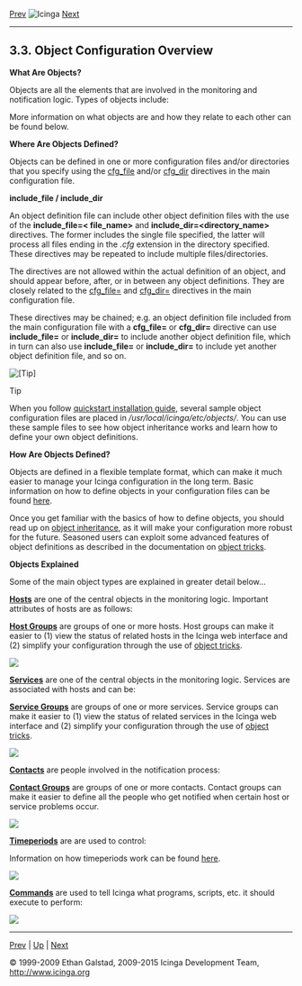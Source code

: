 [Prev](configmain.md) ![Icinga](../images/logofullsize.png "Icinga") [Next](objectdefinitions.md)

* * * * *

3.3. Object Configuration Overview
----------------------------------

**What Are Objects?**

Objects are all the elements that are involved in the monitoring and
notification logic. Types of objects include:











More information on what objects are and how they relate to each other
can be found below.

**Where Are Objects Defined?**

Objects can be defined in one or more configuration files and/or
directories that you specify using the
[cfg\_file](configmain.md#configmain-cfg_file) and/or
[cfg\_dir](configmain.md#configmain-cfg_dir) directives in the main
configuration file.

**include\_file / include\_dir**

An object definition file can include other object definition files with
the use of the **include\_file=\< file\_name\>** and
**include\_dir=\<directory\_name\>** directives. The former includes the
single file specified, the latter will process all files ending in the
*.cfg* extension in the directory specified. These directives may be
repeated to include multiple files/directories.

The directives are not allowed within the actual definition of an
object, and should appear before, after, or in between any object
definitions. They are closely related to the
[cfg\_file=](configmain.md#configmain-cfg_file) and
[cfg\_dir=](configmain.md#configmain-cfg_dir) directives in the main
configuration file.

These directives may be chained; e.g. an object definition file included
from the main configuration file with a **cfg\_file=** or **cfg\_dir=**
directive can use **include\_file=** or **include\_dir=** to include
another object definition file, which in turn can also use
**include\_file=** or **include\_dir=** to include yet another object
definition file, and so on.

![[Tip]](../images/tip.png)

Tip

When you follow [quickstart installation
guide](quickstart.md "2.3. Quickstart Installation Guides"), several
sample object configuration files are placed in
*/usr/local/icinga/etc/objects/*. You can use these sample files to see
how object inheritance works and learn how to define your own object
definitions.

**How Are Objects Defined?**

Objects are defined in a flexible template format, which can make it
much easier to manage your Icinga configuration in the long term. Basic
information on how to define objects in your configuration files can be
found [here](objectdefinitions.md "3.4. Object Definitions").

Once you get familiar with the basics of how to define objects, you
should read up on [object
inheritance](objectinheritance.md "7.26. Object Inheritance"), as it
will make your configuration more robust for the future. Seasoned users
can exploit some advanced features of object definitions as described in
the documentation on [object
tricks](objecttricks.md "7.27. Time-Saving Tricks For Object Definitions").

**Objects Explained**

Some of the main object types are explained in greater detail below...

[**Hosts**](objectdefinitions.md#objectdefinitions-host) are one of
the central objects in the monitoring logic. Important attributes of
hosts are as follows:





[**Host Groups**](objectdefinitions.md#objectdefinitions-hostgroup)
are groups of one or more hosts. Host groups can make it easier to (1)
view the status of related hosts in the Icinga web interface and (2)
simplify your configuration through the use of [object
tricks](objecttricks.md "7.27. Time-Saving Tricks For Object Definitions").

![](../images/objects-hosts.png)

[**Services**](objectdefinitions.md#objectdefinitions-service) are one
of the central objects in the monitoring logic. Services are associated
with hosts and can be:




[**Service
Groups**](objectdefinitions.md#objectdefinitions-servicegroup) are
groups of one or more services. Service groups can make it easier to (1)
view the status of related services in the Icinga web interface and (2)
simplify your configuration through the use of [object
tricks](objecttricks.md "7.27. Time-Saving Tricks For Object Definitions").

![](../images/objects-services.png)

[**Contacts**](objectdefinitions.md#objectdefinitions-contact) are
people involved in the notification process:



[**Contact
Groups**](objectdefinitions.md#objectdefinitions-contactgroup) are
groups of one or more contacts. Contact groups can make it easier to
define all the people who get notified when certain host or service
problems occur.

![](../images/objects-contacts.png)

[**Timeperiods**](objectdefinitions.md#objectdefinitions-timeperiod)
are are used to control:



Information on how timeperiods work can be found
[here](timeperiods.md "5.9. Time Periods").

![](../images/objects-timeperiods.png)

[**Commands**](objectdefinitions.md#objectdefinitions-command) are
used to tell Icinga what programs, scripts, etc. it should execute to
perform:





![](../images/objects-commands.png)

* * * * *

[Prev](configmain.md) | [Up](ch03.md) | [Next](objectdefinitions.md)






© 1999-2009 Ethan Galstad, 2009-2015 Icinga Development Team,
http://www.icinga.org
